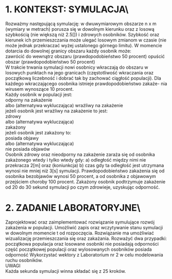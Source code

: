 
# 1. KONTEKST: SYMULACJA\
Rozważmy następującą symulację: w dwuwymiarowym obszarze n x m (wymiary w metrach) porusza się w dowolnym kierunku oraz z losową szybkością (nie większą niż 2.5[]) i zdrowych osobników. Szybkość oraz kierunek ich przemieszczania może ulegać losowym zmianom w czasie (nie może jednak przekraczać wyżej ustalonego górnego limitu). W momencie dotarcia do dowolnej granicy obszaru każdy osobnik może:\
zawrócić do wewnątrz obszaru (prawdopodobieństwo 50 procent) opuścić obszar (prawdopodobieństwo 50 procent)\
W trakcie trwania symulacji nowi osobnicy wkraczają do obszaru w losowych punktach na jego granicach (częstotliwość wkraczania oraz początkową liczebność i dobrać tak by zachować ciągłość populacji). Dla każdego wkraczającego osobnika istnieje prawdopodobieństwo zakaże- nia wirusem wynoszące 10 procent.\
Każdy osobnik w populacji jest:\
odporny na zakażenie\
albo (alternatywa wykluczająca) wrażliwy na zakażenie\
jeżeli osobnik jest wrażliwy na zakażenie to jest:\
zdrowy\
albo (alternatywa wykluczająca)\
zakażony\
jeżeli osobnik jest zakażony to:\
posiada objawy\
albo (alternatywa wykluczająca)\
nie posiada objawów\
Osobnik zdrowy oraz nieodporny na zakażenie zaraża się od osobnika zakażonego wtedy i tylko wtedy gdy: a) odległość między nimi nie przekracza 2[m] oraz (koniunkcja) b) czas gdy ta odległość jest utrzymana wynosi nie mniej niż 3[s] symulacji. Prawdopodobieństwo zakażenia się od osobnika bezobjawów wynosi 50 procent, a od osobnika z objawowym przejściem choroby 100 procent. Zakażony osobnik podtrzymuje zakażenie od 20 do 30 sekund symulacji po czym zdrowieje, uzyskując odporność.
# 2. ZADANIE LABORATORYJNE\
Zaprojektować oraz zaimplementować rozwiązanie symulujące rozwój zakażenia w populacji. Umożliwić zapis oraz wczytywanie stanu symulacji w dowolnym momencie t od rozpoczęcia. Rozwiązanie ma umożliwiać wizualizację przemieszczania się oraz zakażania. Rozważyć dwa przypadki:
początkowa populacja oraz losowane osobniki nie posiadają odporności
część początkowej populacji oraz wylosowanych osobników posiada odporność Wykorzystać wektory z Laboratorium nr 2 w celu modelowania ruchu osobników.\
UWAGI\
Każda sekunda symulacji winna składać się z 25 kroków.
